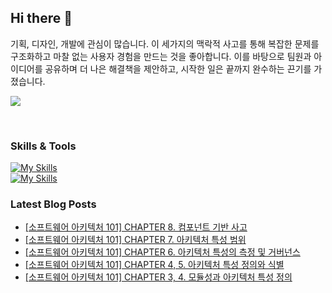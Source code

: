 ## Hi there 👋

기획, 디자인, 개발에 관심이 많습니다. 이 세가지의 맥락적 사고를 통해 복잡한 문제를 구조화하고 마찰 없는 사용자 경험을 만드는 것을 좋아합니다. 이를 바탕으로 팀원과 아이디어를 공유하며 더 나은 해결책을 제안하고, 시작한 일은 끝까지 완수하는 끈기를 가졌습니다.

<a href="mailto:hisunny4036@gmail.com"><img src="https://img.shields.io/badge/-hisunny4036@gmail.com-c14438?style=flat&logo=Gmail&logoColor=white&link=mailto:hisunny4036@gmail.com"/></a>

<br>

### Skills & Tools
[![My Skills](https://skillicons.dev/icons?i=java,spring,js,html,git,mysql,idea,linux)](https://skillicons.dev) <br>
[![My Skills](https://skillicons.dev/icons?i=figma,ps,ai)](https://skillicons.dev) <br> 


### Latest Blog Posts

- [[소프트웨어 아키텍처 101] CHAPTER 8. 컴포넌트 기반 사고](https://hyeonsunnny.tistory.com/7)
- [[소프트웨어 아키텍처 101] CHAPTER 7. 아키텍처 특성 범위](https://hyeonsunnny.tistory.com/6)
- [[소프트웨어 아키텍처 101] CHAPTER 6. 아키텍처 특성의 측정 및 거버넌스](https://hyeonsunnny.tistory.com/5)
- [[소프트웨어 아키텍처 101] CHAPTER 4, 5. 아키텍처 특성 정의와 식별](https://hyeonsunnny.tistory.com/4)
- [[소프트웨어 아키텍처 101] CHAPTER 3, 4. 모듈성과 아키텍처 특성 정의](https://hyeonsunnny.tistory.com/3)

